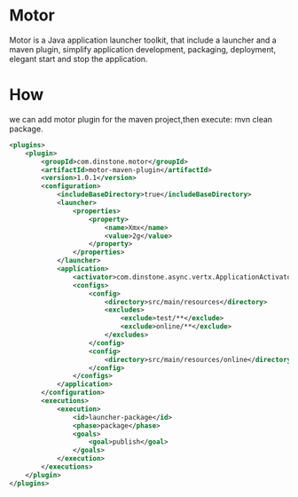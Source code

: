 # Motor
Motor is a Java application launcher toolkit, that include a launcher and a maven plugin, simplify application development, packaging, deployment, elegant start and stop the application.

# How
we can add motor plugin for the maven project,then execute: mvn clean package.

```xml
<plugins>
	<plugin>
        <groupId>com.dinstone.motor</groupId>
        <artifactId>motor-maven-plugin</artifactId>
        <version>1.0.1</version>
        <configuration>
            <includeBaseDirectory>true</includeBaseDirectory>
            <launcher>
                <properties>
                    <property>
                        <name>Xmx</name>
                        <value>2g</value>
                    </property>
                </properties>
            </launcher>
            <application>
                <activator>com.dinstone.async.vertx.ApplicationActivator</activator>
                <configs>
                    <config>
                        <directory>src/main/resources</directory>
                        <excludes>
                            <exclude>test/**</exclude>
                            <exclude>online/**</exclude>
                        </excludes>
                    </config>
                    <config>
                        <directory>src/main/resources/online</directory>
                    </config>
                </configs>
            </application>
        </configuration>
        <executions>
            <execution>
                <id>launcher-package</id>
                <phase>package</phase>
                <goals>
                    <goal>publish</goal>
                </goals>
            </execution>
        </executions>
    </plugin>
</plugins>
```
